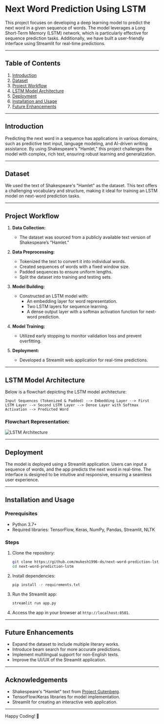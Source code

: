 # Next Word Prediction Using LSTM

This project focuses on developing a deep learning model to predict the next word in a given sequence of words. The model leverages a Long Short-Term Memory (LSTM) network, which is particularly effective for sequence prediction tasks. Additionally, we have built a user-friendly interface using Streamlit for real-time predictions.

---

## Table of Contents
1. [Introduction](#introduction)
2. [Dataset](#dataset)
3. [Project Workflow](#project-workflow)
4. [LSTM Model Architecture](#lstm-model-architecture)
5. [Deployment](#deployment)
6. [Installation and Usage](#installation-and-usage)
7. [Future Enhancements](#future-enhancements)

---

## Introduction
Predicting the next word in a sequence has applications in various domains, such as predictive text input, language modeling, and AI-driven writing assistance. By using Shakespeare's "Hamlet," this project challenges the model with complex, rich text, ensuring robust learning and generalization.

---

## Dataset
We used the text of Shakespeare's "Hamlet" as the dataset. This text offers a challenging vocabulary and structure, making it ideal for training an LSTM model on next-word prediction tasks.

---

## Project Workflow

1. **Data Collection:**
   - The dataset was sourced from a publicly available text version of Shakespeare’s "Hamlet."

2. **Data Preprocessing:**
   - Tokenized the text to convert it into individual words.
   - Created sequences of words with a fixed window size.
   - Padded sequences to ensure uniform lengths.
   - Split the dataset into training and testing sets.

3. **Model Building:**
   - Constructed an LSTM model with:
     - An embedding layer for word representation.
     - Two LSTM layers for sequence learning.
     - A dense output layer with a softmax activation function for next-word prediction.

4. **Model Training:**
   - Utilized early stopping to monitor validation loss and prevent overfitting.

5. **Deployment:**
   - Developed a Streamlit web application for real-time predictions.

---

## LSTM Model Architecture

Below is a flowchart depicting the LSTM model architecture:

```plaintext
Input Sequences (Tokenized & Padded) --> Embedding Layer --> First LSTM Layer --> Second LSTM Layer --> Dense Layer with Softmax Activation --> Predicted Word
```

### Flowchart Representation:
![LSTM Architecture]([LSTM_Flowchart.png](https://github.com/mukesh1996-ds/Next-Word-Preditction-Using-LSTM/blob/main/LSTM.png))

---

## Deployment
The model is deployed using a Streamlit application. Users can input a sequence of words, and the app predicts the next word in real-time. The interface is designed to be intuitive and responsive, ensuring a seamless user experience.

---

## Installation and Usage

### Prerequisites
- Python 3.7+
- Required libraries: TensorFlow, Keras, NumPy, Pandas, Streamlit, NLTK

### Steps
1. Clone the repository:
   ```bash
   git clone https://github.com/mukesh1996-ds/next-word-prediction-lstm.git
   cd next-word-prediction-lstm
   ```

2. Install dependencies:
   ```bash
   pip install -r requirements.txt
   ```

3. Run the Streamlit app:
   ```bash
   streamlit run app.py
   ```

4. Access the app in your browser at `http://localhost:8501`.

---

## Future Enhancements
- Expand the dataset to include multiple literary works.
- Introduce beam search for more accurate predictions.
- Implement multilingual support for non-English texts.
- Improve the UI/UX of the Streamlit application.

---

## Acknowledgements
- Shakespeare's "Hamlet" text from [Project Gutenberg](https://www.gutenberg.org/).
- TensorFlow/Keras libraries for model implementation.
- Streamlit for creating an interactive web application.

---

Happy Coding! 🎉

